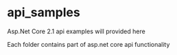 # api_samples
Asp.Net Core 2.1 api examples will provided here

Each folder contains part of asp.net core api functionality
